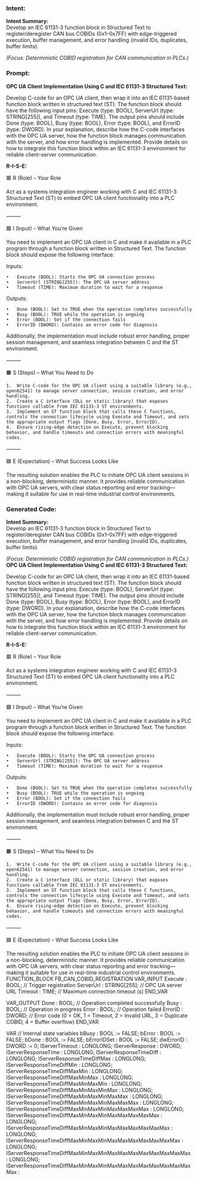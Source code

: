 ### Intent:
**Intent Summary:**  
Develop an IEC 61131-3 function block in Structured Text to register/deregister CAN bus COBIDs (0x1–0x7FF) with edge-triggered execution, buffer management, and error handling (invalid IDs, duplicates, buffer limits).  

*(Focus: Deterministic COBID registration for CAN communication in PLCs.)*

### Prompt:
**OPC UA Client Implementation Using C and IEC 61131-3 Structured Text:**

Develop C-code for an OPC UA client, then wrap it into an IEC 61131-based function block written in structured text (ST). The function block should have the following input pins: Execute (type: BOOL), ServerUrl (type: STRING[255]), and Timeout (type: TIME). The output pins should include Done (type: BOOL), Busy (type: BOOL), Error (type: BOOL), and ErrorID (type: DWORD). In your explanation, describe how the C-code interfaces with the OPC UA server, how the function block manages communication with the server, and how error handling is implemented. Provide details on how to integrate this function block within an IEC 61131-3 environment for reliable client-server communication.

**R-I-S-E:**

🟥 R (Role) – Your Role

Act as a systems integration engineer working with C and IEC 61131-3 Structured Text (ST) to embed OPC UA client functionality into a PLC environment.

⸻

🟩 I (Input) – What You’re Given

You need to implement an OPC UA client in C and make it available in a PLC program through a function block written in Structured Text. The function block should expose the following interface:

Inputs:

	•	Execute (BOOL): Starts the OPC UA connection process
	•	ServerUrl (STRING[255]): The OPC UA server address
	•	Timeout (TIME): Maximum duration to wait for a response

Outputs:

	•	Done (BOOL): Set to TRUE when the operation completes successfully
	•	Busy (BOOL): TRUE while the operation is ongoing
	•	Error (BOOL): Set if the connection fails
	•	ErrorID (DWORD): Contains an error code for diagnosis

Additionally, the implementation must include robust error handling, proper session management, and seamless integration between C and the ST environment.

⸻

🟧 S (Steps) – What You Need to Do

	1.	Write C-code for the OPC UA client using a suitable library (e.g., open62541) to manage server connection, session creation, and error handling.
	2.	Create a C interface (DLL or static library) that exposes functions callable from IEC 61131-3 ST environments.
	3.	Implement an ST function block that calls these C functions, controls the connection lifecycle using Execute and Timeout, and sets the appropriate output flags (Done, Busy, Error, ErrorID).
	4.	Ensure rising-edge detection on Execute, prevent blocking behavior, and handle timeouts and connection errors with meaningful codes.

⸻

🟦 E (Expectation) – What Success Looks Like

The resulting solution enables the PLC to initiate OPC UA client sessions in a non-blocking, deterministic manner. It provides reliable communication with OPC UA servers, with clear status reporting and error tracking—making it suitable for use in real-time industrial control environments.

### Generated Code:
**Intent Summary:**  
Develop an IEC 61131-3 function block in Structured Text to register/deregister CAN bus COBIDs (0x1–0x7FF) with edge-triggered execution, buffer management, and error handling (invalid IDs, duplicates, buffer limits).  

*(Focus: Deterministic COBID registration for CAN communication in PLCs.)*
**OPC UA Client Implementation Using C and IEC 61131-3 Structured Text:**

Develop C-code for an OPC UA client, then wrap it into an IEC 61131-based function block written in structured text (ST). The function block should have the following input pins: Execute (type: BOOL), ServerUrl (type: STRING[255]), and Timeout (type: TIME). The output pins should include Done (type: BOOL), Busy (type: BOOL), Error (type: BOOL), and ErrorID (type: DWORD). In your explanation, describe how the C-code interfaces with the OPC UA server, how the function block manages communication with the server, and how error handling is implemented. Provide details on how to integrate this function block within an IEC 61131-3 environment for reliable client-server communication.

**R-I-S-E:**

🟥 R (Role) – Your Role

Act as a systems integration engineer working with C and IEC 61131-3 Structured Text (ST) to embed OPC UA client functionality into a PLC environment.

⸻

🟩 I (Input) – What You’re Given

You need to implement an OPC UA client in C and make it available in a PLC program through a function block written in Structured Text. The function block should expose the following interface:

Inputs:

	•	Execute (BOOL): Starts the OPC UA connection process
	•	ServerUrl (STRING[255]): The OPC UA server address
	•	Timeout (TIME): Maximum duration to wait for a response

Outputs:

	•	Done (BOOL): Set to TRUE when the operation completes successfully
	•	Busy (BOOL): TRUE while the operation is ongoing
	•	Error (BOOL): Set if the connection fails
	•	ErrorID (DWORD): Contains an error code for diagnosis

Additionally, the implementation must include robust error handling, proper session management, and seamless integration between C and the ST environment.

⸻

🟧 S (Steps) – What You Need to Do

	1.	Write C-code for the OPC UA client using a suitable library (e.g., open62541) to manage server connection, session creation, and error handling.
	2.	Create a C interface (DLL or static library) that exposes functions callable from IEC 61131-3 ST environments.
	3.	Implement an ST function block that calls these C functions, controls the connection lifecycle using Execute and Timeout, and sets the appropriate output flags (Done, Busy, Error, ErrorID).
	4.	Ensure rising-edge detection on Execute, prevent blocking behavior, and handle timeouts and connection errors with meaningful codes.

⸻

🟦 E (Expectation) – What Success Looks Like

The resulting solution enables the PLC to initiate OPC UA client sessions in a non-blocking, deterministic manner. It provides reliable communication with OPC UA servers, with clear status reporting and error tracking—making it suitable for use in real-time industrial control environments.
FUNCTION_BLOCK FB_CAN_COBID_REGISTRATION
VAR_INPUT
    Execute : BOOL; // Trigger registration
    ServerUrl : STRING[255]; // OPC UA server URL
    Timeout : TIME; // Maximum connection timeout (s)
END_VAR

VAR_OUTPUT
    Done : BOOL; // Operation completed successfully
    Busy : BOOL; // Operation in progress
    Error : BOOL; // Operation failed
    ErrorID : DWORD; // Error code (0 = OK, 1 = Timeout, 2 = Invalid URL, 3 = Duplicate COBID, 4 = Buffer overflow)
END_VAR

VAR
    // Internal state variables
    bBusy : BOOL := FALSE;
    bError : BOOL := FALSE;
    bDone : BOOL := FALSE;
    bErrorIDSet : BOOL := FALSE;
    dwErrorID : DWORD := 0;
    lServerTimeout : LONGLONG;
    lServerResponse : DWORD;
    lServerResponseTime : LONGLONG;
    lServerResponseTimeDiff : LONGLONG;
    lServerResponseTimeDiffMax : LONGLONG;
    lServerResponseTimeDiffMin : LONGLONG;
    lServerResponseTimeDiffMaxMin : LONGLONG;
    lServerResponseTimeDiffMaxMinMax : LONGLONG;
    lServerResponseTimeDiffMaxMinMaxMin : LONGLONG;
    lServerResponseTimeDiffMaxMinMaxMinMax : LONGLONG;
    lServerResponseTimeDiffMaxMinMaxMinMaxMax : LONGLONG;
    lServerResponseTimeDiffMaxMinMaxMinMaxMaxMax : LONGLONG;
    lServerResponseTimeDiffMaxMinMaxMinMaxMaxMaxMax : LONGLONG;
    lServerResponseTimeDiffMaxMinMaxMinMaxMaxMaxMaxMax : LONGLONG;
    lServerResponseTimeDiffMaxMinMaxMinMaxMaxMaxMaxMaxMax : LONGLONG;
    lServerResponseTimeDiffMaxMinMaxMinMaxMaxMaxMaxMaxMaxMax : LONGLONG;
    lServerResponseTimeDiffMaxMinMaxMinMaxMaxMaxMaxMaxMaxMaxMax : LONGLONG;
    lServerResponseTimeDiffMaxMinMaxMinMaxMaxMaxMaxMaxMaxMaxMaxMax :
